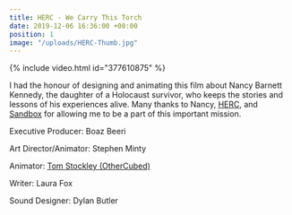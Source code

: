 ```yaml
---
title: HERC - We Carry This Torch
date: 2019-12-06 16:36:00 +00:00
position: 1
image: "/uploads/HERC-Thumb.jpg"
---
```


{% include video.html id="377610875" %}

I had the honour of designing and animating this film about Nancy Barnett Kennedy, the daughter of a Holocaust survivor, who keeps the stories and lessons of his experiences alive. Many thanks to Nancy, [HERC](http://holocaustcentermilwaukee.org/), and [Sandbox](https://www.sandboxinc.ca/) for allowing me to be a part of this important mission.

Executive Producer: Boaz Beeri

Art Director/Animator: Stephen Minty

Animator: [Tom Stockley (OtherCubed)](http://www.othercubed.com/)

Writer: Laura Fox

Sound Designer: Dylan Butler